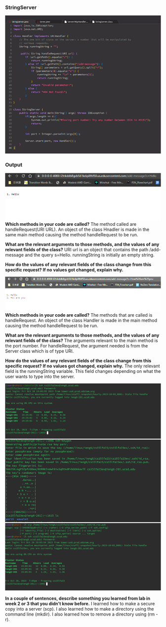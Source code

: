 ### **StringServer**
![stringserver](lab2ss/stringserver.PNG)
### **Output**
![hello](lab2ss/hello1.PNG)
**Which methods in your code are called?**
The method called are handleRequest(URI URL). An object of the class Hnadler is made in the same main method causing the method handleRequest to be run.

**What are the relevant arguments to those methods, and the values of any relevant fields of the class?**
URI url is an object that contains the path /add-message and the query s=Hello. runningString is initially an empty  string.

**How do the values of any relevant fields of the class change from this specific request? If no values got changed, explain why.**

![lab](lab2ss/hello2.PNG)
**Which methods in your code are called?**
The methods that are called is handleRequest. An object of the class Handler is made in the main method causing the method handleRequest to be run. 

**What are the relevant arguments to those methods, and the values of any relevant fields of the class?**
The arguments relevant to the main method is the port number. For handleRequest, the argument needed is from the Server class which is of type URI. 

**How do the values of any relevant fields of the class change from this specific request? If no values got changed, explain why.**
The only relevant field is the runningString variable. This field changes depending on what the user wants to type into the server.

![login](lab2ss/login.PNG)
![keygen](lab2ss/keygen.PNG)
![scp](lab2ss/scp.PNG)

**In a couple of sentences, describe something you learned from lab in week 2 or 3 that you didn’t know before.**
I learned how to make a secure copy into a server (scp). I also learned how to make a directory using the command line (mkdir). I also learned how to remove a directory using (rm -r).

